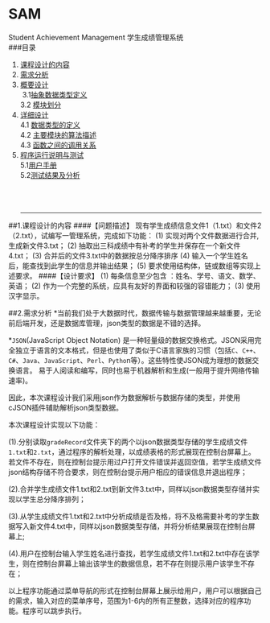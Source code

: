 # SAM
Student Achievement Management 学生成绩管理系统<br/>
###目录
1. [课程设计的内容](#课程设计的内容)<br/>
2. [需求分析](#需求分析)<br/>
3. [概要设计](#概要设计)<br/>
  3.1[抽象数据类型定义](#抽象数据类型定义)<br/>
  3.2 [模块划分](#模块划分)<br/>
4. [详细设计](#详细设计)<br/>
  4.1 [数据类型的定义](#数据类型的定义)<br/>
  4.2 [主要模块的算法描述](#主要模块的算法描述)<br/>
  4.3 [函数之间的调用关系](#函数之间的调用关系)<br/>
5. [程序运行说明与测试](#程序运行说明与测试)<br/>
  5.1[用户手册](#用户手册)<br/>
  5.2[测试结果及分析](#测试结果及分析)<br/>
  <br/><br/>
  <hr/>
  
<a name="课程设计的内容"></a>
##1.课程设计的内容
####【问题描述】
    现有学生成绩信息文件1（1.txt）和文件2（2.txt），试编写一管理系统，完成如下功能：
    (1) 实现对两个文件数据进行合并,生成新文件3.txt；
    (2) 抽取出三科成绩中有补考的学生并保存在一个新文件4.txt；
    (3) 合并后的文件3.txt中的数据按总分降序排序
    (4) 输入一个学生姓名后，能查找到此学生的信息并输出结果；
    (5) 要求使用结构体，链或数组等实现上述要求。
####【设计要求】
    (1) 每条信息至少包含 ：姓名、学号、语文、数学、英语；
    (2) 作为一个完整的系统，应具有友好的界面和较强的容错能力；
    (3) 使用汉字显示。    
    
   
<a name="需求分析"></a>
##2.需求分析
 *当前我们处于大数据时代，数据传输与数据管理越来越重要，无论前后端开发，还是数据库管理，json类型的数据是不错的选择。
   
 *`JSON`(JavaScript Object Notation) 是一种轻量级的数据交换格式。JSON采用完全独立于语言的文本格式，但是也使用了类似于C语言家族的习惯（包括`C`、`C++`、`C#`、`Java`、`JavaScript`、`Perl`、`Pytho`n等）。这些特性使JSON成为理想的数据交换语言。 易于人阅读和编写，同时也易于机器解析和生成(一般用于提升网络传输速率)。
  
  因此，本次课程设计我们采用json作为数据解析与数据存储的类型，并使用cJSON插件辅助解析json类型数据。
  
  本次课程设计实现以下功能：
  
  (1).分别读取`gradeRecord`文件夹下的两个以json数据类型存储的学生成绩文件`1.txt`和`2.txt`，通过程序的解析处理，以成绩表格的形式展现在控制台屏幕上。若文件不存在，则在控制台提示用过户打开文件错误并返回空值，若学生成绩文件json结构存储不符合要求，则在控制台提示用户相应的错误信息并退出程序；
  
  (2).合并学生成绩文件1.txt和2.txt到新文件3.txt中，同样以json数据类型存储并实现以学生总分降序排列；
  
  (3).从学生成绩文件1.txt和2.txt中分析成绩是否及格，将不及格需要补考的学生数据写入新文件4.txt中，同样以json数据类型存储，并将分析结果展现在控制台屏幕上;
  
  (4).用户在控制台输入学生姓名进行查找，若学生成绩文件1.txt和2.txt中存在该学生，则在控制台屏幕上输出该学生的数据信息，若不存在则提示用户该学生不存在；
  
  以上程序功能通过菜单导航的形式在控制台屏幕上展示给用户，用户可以根据自己的需求，输入对应的菜单序号，范围为1-6内的所有正整数，选择对应的程序功能。程序可以跳步执行。

